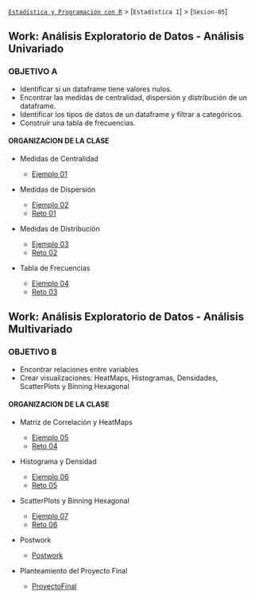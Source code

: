 [`Estadística y Programación con R`](../Readme.md) > [`Estadística I`] > [`Sesion-05`] 

## Work: Análisis Exploratorio de Datos - Análisis Univariado

### OBJETIVO A
- Identificar si un dataframe tiene valores nulos.
- Encontrar las medidas de centralidad, dispersión y distribución de un dataframe.  
- Identificar los tipos de datos de un dataframe y filtrar a categóricos.  
- Construir una tabla de frecuencias.  

#### ORGANIZACION DE LA CLASE 

- Medidas de Centralidad
	- [Ejemplo 01](Ejemplo-01)

- Medidas de Dispersión
	- [Ejemplo 02](Ejemplo-02)
	- [Reto 01](Reto-01)

- Medidas de Distribución
	- [Ejemplo 03](Ejemplo-03)
	- [Reto 02](Reto-02)

- Tabla de Frecuencias
	- [Ejemplo 04](Ejemplo-04)
	- [Reto 03](Reto-03)

## Work: Análisis Exploratorio de Datos - Análisis Multivariado

### OBJETIVO B
- Encontrar relaciones entre variables
- Crear visualizaciones: HeatMaps, Histogramas, Densidades, ScatterPlots y Binning Hexagonal

#### ORGANIZACION DE LA CLASE 

- Matriz de Correlación y HeatMaps
	- [Ejemplo 05](Ejemplo-05)
	- [Reto 04](Reto-04)

- Histograma y Densidad
	- [Ejemplo 06](Ejemplo-06)
	- [Reto 05](Reto-05)

- ScatterPlots y Binning Hexagonal
	- [Ejemplo 07](Ejemplo-07)
	- [Reto 06](Reto-06)
	
- Postwork
	- [Postwork](Postwork)

- Planteamiento del Proyecto Final
	- [ProyectoFinal](ProyectoFinala)
